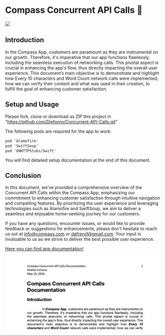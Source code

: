 # Compass Concurrent API Calls 🧭

![](https://is1-ssl.mzstatic.com/image/thumb/Purple116/v4/e1/ab/10/e1ab107f-11ca-82a4-3924-ee235c0ef215/AppIcon-0-0-1x_U007emarketing-0-7-0-85-220.png/1200x600wa.png)

## Introduction
In the Compass App, customers are paramount as they are instrumental on our growth. Therefore, it's imperative that our app functions flawlessly, including the seamless execution of networking calls. This pivotal aspect is crucial in enhancing the app's flow, thus directly impacting the overall user experience. This document’s main objective is to demonstrate and highlight how Every 10 characters and Word Count network calls were implemented, how we can verify their content and what was used in their creation, to fulfill the goal of enhancing customer satisfaction.

## Setup and Usage
Please fork, clone or download as ZIP this project in "https://github.com/Diefonro/Concurrent-API-Calls.git"

The following pods are required for the app to work:

```
pod 'Alamofire'
pod 'SwiftSoup'
pod 'OHHTTPStubs/Swift'
```
You will find detailed setup documentation at the end of this document.
## Conclusion
In this document, we've provided a comprehensive overview of the Concurrent API Calls within the Compass App, emphasizing our commitment to enhancing customer satisfaction through intuitive navigation and compelling features. By prioritizing the user experience and leveraging technologies such as Alamofire and SwiftSoup, we aim to deliver a seamless and enjoyable home-seeking journey for our customers.

If you have any questions, encounter issues, or would like to provide feedback or suggestions for enhancements, please don't hesitate to reach us out at info@compass.com or dafrprof@gmail.com. Your input is invaluable to us as we strive to deliver the best possible user experience.

[Here you can find app documentation!](https://github.com/Diefonro/Concurrent-API-Calls/blob/main/Compass%20Concurrent%20API%20Calls%20Documentation.pdf)

![](https://raw.githubusercontent.com/Diefonro/Concurrent-API-Calls/main/Documentation%20Thumbnail.png?token=GHSAT0AAAAAACSQH4X3TGVBJ5UUIXYZ43F4ZSLIPYQ)

